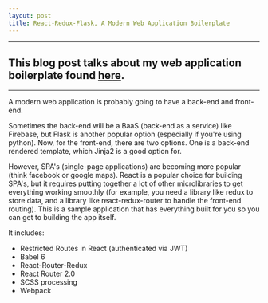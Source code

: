 ```yaml
---
layout: post
title: React-Redux-Flask, A Modern Web Application Boilerplate
---
```


----

This blog post talks about my web application boilerplate found <a target="_blank" href="https://github.com/dternyak/React-Redux-Flask">here</a>.
-----
<hr>

A modern web application is probably going to have a back-end and front-end.

Sometimes the back-end will be a BaaS (back-end as a service) like Firebase, but Flask is another popular option
(especially if you're using python).
Now, for the front-end, there are two options.
One is a back-end rendered template, which Jinja2 is a good option for.

However, SPA's (single-page applications) are becoming more popular (think facebook or google maps).
React is a popular choice for building SPA's, but it requires putting together a lot of other microlibraries to get everything working smoothly (for example, you need a library like redux to store data, and a library like react-redux-router to handle the front-end routing).
This is a sample application that has everything built for you so you can get to building the app itself.

It includes:

- Restricted Routes in React (authenticated via JWT)
- Babel 6
- React-Router-Redux
- React Router 2.0
- SCSS processing
- Webpack

